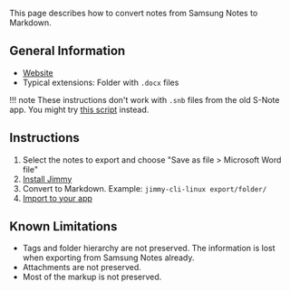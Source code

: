 This page describes how to convert notes from Samsung Notes to Markdown.

## General Information

- [Website](https://www.samsung.com/uk/apps/samsung-notes/)
- Typical extensions: Folder with `.docx` files

!!! note These instructions don't work with `.snb` files from the old S-Note app. You might try [this script](https://github.com/LucasMatuszewski/snb2md-recursive) instead.

## Instructions

1. Select the notes to export and choose "Save as file > Microsoft Word file"
2. [Install Jimmy](../index.md#installation)
3. Convert to Markdown. Example: `jimmy-cli-linux export/folder/`
4. [Import to your app](../import_instructions.md)

## Known Limitations

- Tags and folder hierarchy are not preserved. The information is lost when exporting from Samsung Notes already.
- Attachments are not preserved.
- Most of the markup is not preserved.
